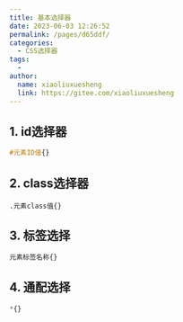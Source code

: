 ```yaml
---
title: 基本选择器
date: 2023-06-03 12:26:52
permalink: /pages/d65ddf/
categories:
  - CSS选择器
tags:
  - 
author: 
  name: xiaoliuxuesheng
  link: https://gitee.com/xiaoliuxuesheng
---
```


## 1. id选择器

```css
#元素ID值{}
```

## 2. class选择器

```shell
.元素class值{}
```

## 3. 标签选择

```css
元素标签名称{}
```

## 4. 通配选择

```css
*{}
```

